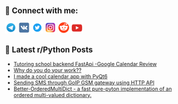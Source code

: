 ## 🔎 Connect with me:
[<img src="https://github.com/bullbesh/bullbesh/blob/main/images/Telegram.png" width="32" height="32" />](https://t.me/bullbesh)
[<img src="https://github.com/bullbesh/bullbesh/blob/main/images/VK.png" width="32" height="32" />](https://vk.com/bullbesh)
[<img src="https://github.com/bullbesh/bullbesh/blob/main/images/Twitter.png" width="32" height="32" />](https://twitter.com/bullbesh1)
[<img src="https://github.com/bullbesh/bullbesh/blob/main/images/Instagram.png" width="32" height="32" />](https://www.instagram.com/bullbesh)
[<img src="https://github.com/bullbesh/bullbesh/blob/main/images/Reddit.png" width="32" height="32" />](https://www.reddit.com/user/bullbesh)
[<img src="https://github.com/bullbesh/bullbesh/blob/main/images/YouTube.png" width="32" height="32" />](https://www.youtube.com/channel/UCtfjRs6uzgq5mfm8S06WTcg)

## 📕 Latest r/Python Posts
<!-- BLOG-POST-LIST:START -->
- [Tutoring school backend FastApi -Google Calendar Review](https://www.reddit.com/r/Python/comments/1dgtohu/tutoring_school_backend_fastapi_google_calendar/)
- [Why do you do your work??](https://www.reddit.com/r/Python/comments/1dgtihk/why_do_you_do_your_work/)
- [I made a cool calendar app with PyQt6](https://www.reddit.com/r/Python/comments/1dgpg4g/i_made_a_cool_calendar_app_with_pyqt6/)
- [Sending SMS through GoIP GSM gateway using HTTP API](https://www.reddit.com/r/Python/comments/1dgo671/sending_sms_through_goip_gsm_gateway_using_http/)
- [Better-OrderedMultiDict - a fast pure-pyton implementation of an ordered multi-valued dictionary.](https://www.reddit.com/r/Python/comments/1dgmtbx/betterorderedmultidict_a_fast_purepyton/)
<!-- BLOG-POST-LIST:END -->
